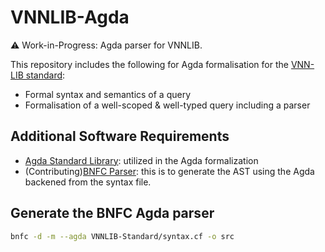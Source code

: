 # VNNLIB-Agda
⚠️ Work-in-Progress: Agda parser for VNNLIB.

This repository includes the following for Agda formalisation for the [VNN-LIB standard](https://github.com/VNNLIB/VNNLIB-Standard/):
- Formal syntax and semantics of a query
- Formalisation of a well-scoped & well-typed query including a parser

## Additional Software Requirements
- [Agda Standard Library](https://github.com/agda/agda-stdlib): utilized in the Agda formalization
- (Contributing)[BNFC Parser](https://hackage.haskell.org/package/BNFC): this is to generate the AST using the Agda backened from the syntax file.

## Generate the BNFC Agda parser
```bash
bnfc -d -m --agda VNNLIB-Standard/syntax.cf -o src
```